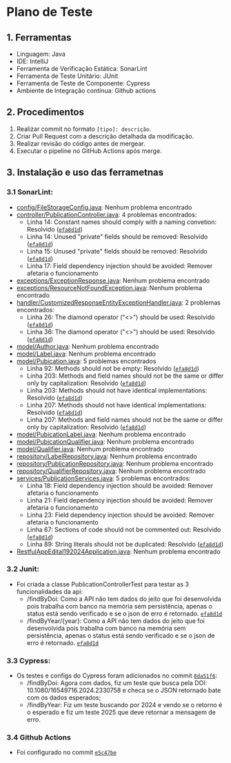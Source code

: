 # Plano de Teste

## 1. Ferramentas
- Linguagem: Java
- IDE: IntelliJ
- Ferramenta de Verificação Estática: SonarLint
- Ferramenta de Teste Unitário: JUnit
- Ferramenta de Teste de Componente: Cypress
- Ambiente de Integração contínua: Github actions

## 2. Procedimentos
1. Realizar commit no formato `[tipo]: descrição`.
2. Criar Pull Request com a descrição detalhada da modificação.
3. Realizar revisão do código antes de mergear.
4. Executar o pipeline no GitHub Actions após merge.

## 3. Instalação e uso das ferrametnas
### 3.1 SonarLint:
- [config/FileStorageConfig.java](src/main/java/com/example/restfulappedital192024/config/FileStorageConfig.java): Nenhum problema encontrado
- [controller/PublicationController.java](src/main/java/com/example/restfulappedital192024/controller/PublicationController.java): 4 problemas encontrados:
  - Linha 14: Constant names should comply with a naming convetion: Resolvido ([`efa8d1d`](https://github.com/luismsobotyk/RESTful-app-edital-192024/commit/efa8d1d95a8ec91f7c18c863301eafbfd42c012b))
  - Linha 14: Unused "private" fields should be removed: Resolvido ([`efa8d1d`](https://github.com/luismsobotyk/RESTful-app-edital-192024/commit/efa8d1d95a8ec91f7c18c863301eafbfd42c012b))
  - Linha 15: Unused "private" fields should be removed: Resolvido ([`efa8d1d`](https://github.com/luismsobotyk/RESTful-app-edital-192024/commit/efa8d1d95a8ec91f7c18c863301eafbfd42c012b))
  - Linha 17: Field dependency injection should be avoided: Remover afetaria o funcionamento
- [exceptions/ExceptionResponse.java](src/main/java/com/example/restfulappedital192024/exceptions/ExceptionResponse.java): Nenhum problema encontrado
- [exceptions/ResourceNotFoundException.java](src/main/java/com/example/restfulappedital192024/exceptions/ResourceNotFoundException.java): Nenhum problema encontrado
- [handler/CustomizedResponseEntityExceptionHandler.java](src/main/java/com/example/restfulappedital192024/handler/CustomizedResponseEntityExceptionHandler.java): 2 problemas encontrados:
  - Linha 26: The diamond operator ("<>") should be used: Resolvido ([`efa8d1d`](https://github.com/luismsobotyk/RESTful-app-edital-192024/commit/efa8d1d95a8ec91f7c18c863301eafbfd42c012b))
  - Linha 36: The diamond operator ("<>") should be used: Resolvido ([`efa8d1d`](https://github.com/luismsobotyk/RESTful-app-edital-192024/commit/efa8d1d95a8ec91f7c18c863301eafbfd42c012b))
- [model/Author.java](src/main/java/com/example/restfulappedital192024/model/Author.java): Nenhum problema encontrado
- [model/Label.java](src/main/java/com/example/restfulappedital192024/model/Label.java): Nenhum problema encontrado
- [model/Pubication.java](src/main/java/com/example/restfulappedital192024/model/Publication.java): 5 problemas encontrados
  - Linha 92: Methods should not be empty: Resolvido ([`efa8d1d`](https://github.com/luismsobotyk/RESTful-app-edital-192024/commit/efa8d1d95a8ec91f7c18c863301eafbfd42c012b))
  - Linha 203: Methods and field names should not be the same or differ only by capitalization: Resolvido ([`efa8d1d`](https://github.com/luismsobotyk/RESTful-app-edital-192024/commit/efa8d1d95a8ec91f7c18c863301eafbfd42c012b))
  - Linha 203: Methods should not have identical implementations: Resolvido ([`efa8d1d`](https://github.com/luismsobotyk/RESTful-app-edital-192024/commit/efa8d1d95a8ec91f7c18c863301eafbfd42c012b))
  - Linha 207: Methods should not have identical implementations: Resolvido ([`efa8d1d`](https://github.com/luismsobotyk/RESTful-app-edital-192024/commit/efa8d1d95a8ec91f7c18c863301eafbfd42c012b))
  - Linha 207: Methods and field names should not be the same or differ only by capitalization: Resolvido ([`efa8d1d`](https://github.com/luismsobotyk/RESTful-app-edital-192024/commit/efa8d1d95a8ec91f7c18c863301eafbfd42c012b))
- [model/PubicationLabel.java](src/main/java/com/example/restfulappedital192024/model/PublicationLabel.java): Nenhum problema encontrado
- [model/PubicationQualifier.java](src/main/java/com/example/restfulappedital192024/model/PublicationQualifier.java): Nenhum problema encontrado
- [model/Qualifier.java](src/main/java/com/example/restfulappedital192024/model/Qualifier.java): Nenhum problema encontrado
- [repository/LabelRepository.java](src/main/java/com/example/restfulappedital192024/repository/LabelRepository.java): Nenhum problema encontrado
- [repository/PublicationRepository.java](src/main/java/com/example/restfulappedital192024/repository/PublicationRepository.java): Nenhum problema encontrado
- [repository/QualifierRepository.java](src/main/java/com/example/restfulappedital192024/repository/QualifierRepository.java): Nenhum problema encontrado
- [services/PublicationServices.java](src/main/java/com/example/restfulappedital192024/services/PublicationServices.java): 5 problemas encontrados:
  - Linha 18: Field dependency injection should be avoided: Remover afetaria o funcionamento
  - Linha 21: Field dependency injection should be avoided: Remover afetaria o funcionamento
  - Linha 23: Field dependency injection should be avoided: Remover afetaria o funcionamento
  - Linha 67: Sections of code should not be commented out: Resolvido ([`efa8d1d`](https://github.com/luismsobotyk/RESTful-app-edital-192024/commit/efa8d1d95a8ec91f7c18c863301eafbfd42c012b))
  - Linha 89: String literals should not be duplicated: Resolvido ([`efa8d1d`](https://github.com/luismsobotyk/RESTful-app-edital-192024/commit/efa8d1d95a8ec91f7c18c863301eafbfd42c012b))
- [RestfulAppEdital192024Application.java](src/main/java/com/example/restfulappedital192024/ResTfulAppEdital192024Application.java): Nenhum problema encontrado

### 3.2 Junit:
- Foi criada a classe PublicationControllerTest para testar as 3 funcionalidades da api:
  - /findByDoi: Como a API não tem dados do jeito que foi desenvolvida pois trabalha com banco na memória sem persistência, apenas o status está sendo verificado e se o json de erro é retornado. [`efa8d1d`](https://github.com/luismsobotyk/RESTful-app-edital-192024/commit/0d17bae3ddf9ff2fe78040cface0788d75a227e7)
  - /findByYear/{year}: Como a API não tem dados do jeito que foi desenvolvida pois trabalha com banco na memória sem persistência, apenas o status está sendo verificado e se o json de erro é retornado. [`efa8d1d`](https://github.com/luismsobotyk/RESTful-app-edital-192024/commit/0d17bae3ddf9ff2fe78040cface0788d75a227e7)

### 3.3 Cypress:
- Os testes e configs do Cypress foram adicionados no commit [`8da51f6`](https://github.com/luismsobotyk/RESTful-app-edital-192024/commit/40cfe51093d94fa55c80aca08571bd3153dd32da):
  - /findByDoi: Agora com dados, fiz um teste que busca pela DOI: 10.1080/16549716.2024.2330758 e checa se o JSON retornado bate com os dados esperados;
  - /findByYear: Fiz um teste buscando por 2024 e vendo se o retorno é o esperado e fiz um teste 2025 que deve retornar a mensagem de erro.

### 3.4 Github Actions
- Foi configurado no commit [`e5c47be`](https://github.com/luismsobotyk/RESTful-app-edital-192024/commit/e5c47beb70a4cff03cd42fc5caa0210d6869a642)


